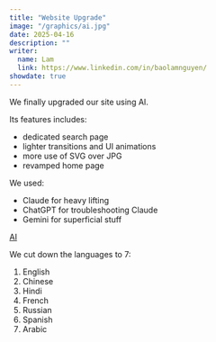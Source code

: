 ```yaml
---
title: "Website Upgrade"
image: "/graphics/ai.jpg"
date: 2025-04-16
description: ""
writer:
  name: Lam
  link: https://www.linkedin.com/in/baolamnguyen/
showdate: true  
---
```




We finally upgraded our site using AI. 

Its features includes:

- dedicated search page
- lighter transitions and UI animations
- more use of SVG over JPG
- revamped home page

We used:

- Claude for heavy lifting
- ChatGPT for troubleshooting Claude
- Gemini for superficial stuff

[AI](/graphics/ai.jpg)


We cut down the languages to 7:

1. English
2. Chinese
3. Hindi
4. French
5. Russian
6. Spanish
7. Arabic

